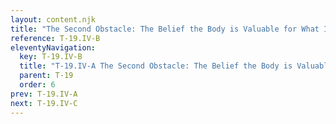 ```yaml
---
layout: content.njk
title: "The Second Obstacle: The Belief the Body is Valuable for What It Offers"
reference: T-19.IV-B
eleventyNavigation:
  key: T-19.IV-B
  title: "T-19.IV-A The Second Obstacle: The Belief the Body is Valuable for What It Offers"
  parent: T-19
  order: 6
prev: T-19.IV-A
next: T-19.IV-C
---
```



<div id=12 style=height:0></div>

